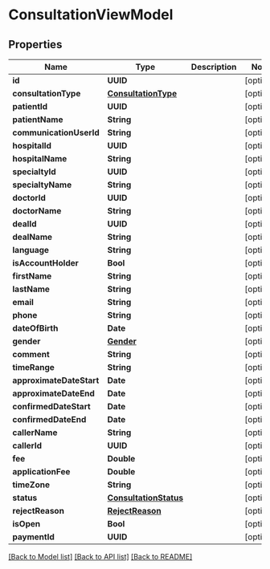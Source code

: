 # ConsultationViewModel

## Properties
Name | Type | Description | Notes
------------ | ------------- | ------------- | -------------
**id** | **UUID** |  | [optional] 
**consultationType** | [**ConsultationType**](ConsultationType.md) |  | [optional] 
**patientId** | **UUID** |  | [optional] 
**patientName** | **String** |  | [optional] 
**communicationUserId** | **String** |  | [optional] 
**hospitalId** | **UUID** |  | [optional] 
**hospitalName** | **String** |  | [optional] 
**specialtyId** | **UUID** |  | [optional] 
**specialtyName** | **String** |  | [optional] 
**doctorId** | **UUID** |  | [optional] 
**doctorName** | **String** |  | [optional] 
**dealId** | **UUID** |  | [optional] 
**dealName** | **String** |  | [optional] 
**language** | **String** |  | [optional] 
**isAccountHolder** | **Bool** |  | [optional] 
**firstName** | **String** |  | [optional] 
**lastName** | **String** |  | [optional] 
**email** | **String** |  | [optional] 
**phone** | **String** |  | [optional] 
**dateOfBirth** | **Date** |  | [optional] 
**gender** | [**Gender**](Gender.md) |  | [optional] 
**comment** | **String** |  | [optional] 
**timeRange** | **String** |  | [optional] 
**approximateDateStart** | **Date** |  | [optional] 
**approximateDateEnd** | **Date** |  | [optional] 
**confirmedDateStart** | **Date** |  | [optional] 
**confirmedDateEnd** | **Date** |  | [optional] 
**callerName** | **String** |  | [optional] 
**callerId** | **UUID** |  | [optional] 
**fee** | **Double** |  | [optional] 
**applicationFee** | **Double** |  | [optional] 
**timeZone** | **String** |  | [optional] 
**status** | [**ConsultationStatus**](ConsultationStatus.md) |  | [optional] 
**rejectReason** | [**RejectReason**](RejectReason.md) |  | [optional] 
**isOpen** | **Bool** |  | [optional] 
**paymentId** | **UUID** |  | [optional] 

[[Back to Model list]](../README.md#documentation-for-models) [[Back to API list]](../README.md#documentation-for-api-endpoints) [[Back to README]](../README.md)


